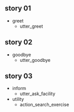 ## story 01
* greet
    - utter_greet

## story 02
* goodbye
    - utter_goodbye

## story 03
* inform
    - utter_ask_facility
* utility
    - action_search_exercise